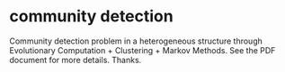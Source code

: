 # community detection
Community detection problem in a heterogeneous structure through Evolutionary Computation + Clustering + Markov Methods. See the PDF document for more details. Thanks. 
